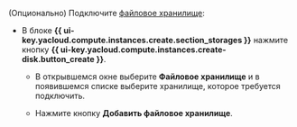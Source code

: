 (Опционально) Подключите [файловое хранилище](../../../compute/concepts/filesystem.md):

* В блоке **{{ ui-key.yacloud.compute.instances.create.section_storages }}** нажмите кнопку **{{ ui-key.yacloud.compute.instances.create-disk.button_create }}**.

    * В открывшемся окне выберите **Файловое хранилище** и в появившемся списке выберите хранилище, которое требуется подключить.

    * Нажмите кнопку **Добавить файловое хранилище**.